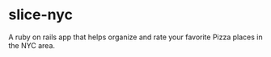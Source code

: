 # slice-nyc
A ruby on rails app that helps organize and rate your favorite Pizza places in the NYC area.
